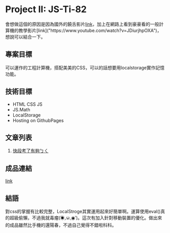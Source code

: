 # Project II: JS-Ti-82

會想做這個的原因是因為國外的饒舌影片[link]("https://www.youtube.com/watch?v=zn7-fVtT16k")，加上在網路上看到豪豪看的一般計算機的教學影片[link]("https://www.youtube.com/watch?v=JDiurjhpOXA")，想說可以結合一下。

## 專案目標

可以運作的工程計算機，搭配美美的CSS，可以的話想要用localstorage實作記憶功能。

## 技術目標

- HTML CSS JS
- JS.Math
- LocalStorage
- Hosting on GithubPages

## 文章列表

1. [快段考了有夠ㄅㄑ](day1.md)

## 成品連結

[link](main/index.html)

## 結語

對css的掌握有比較完整，LocalStroge其實運用起來好簡單啊。運算使用eval()真的超級偷懶，不過我就毒瘤(́◉◞౪◟◉‵)。這次有加入針對移動裝置的優化。做出來的成品雖然比手機的還陽春，不過自己覺得不錯啦科科。